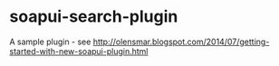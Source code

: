 soapui-search-plugin
=============================

A sample plugin - see http://olensmar.blogspot.com/2014/07/getting-started-with-new-soapui-plugin.html